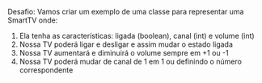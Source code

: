 Desafio: 
Vamos criar um exemplo de uma classe para representar uma SmartTV onde:

1. Ela tenha as características: ligada (boolean), canal (int) e volume (int)
2. Nossa TV poderá ligar e desligar e assim mudar o estado ligada 
3. Nossa TV aumentará e diminuirá o volume sempre em +1 ou -1
4. Nossa TV poderá mudar de canal de 1 em 1 ou definindo o número correspondente